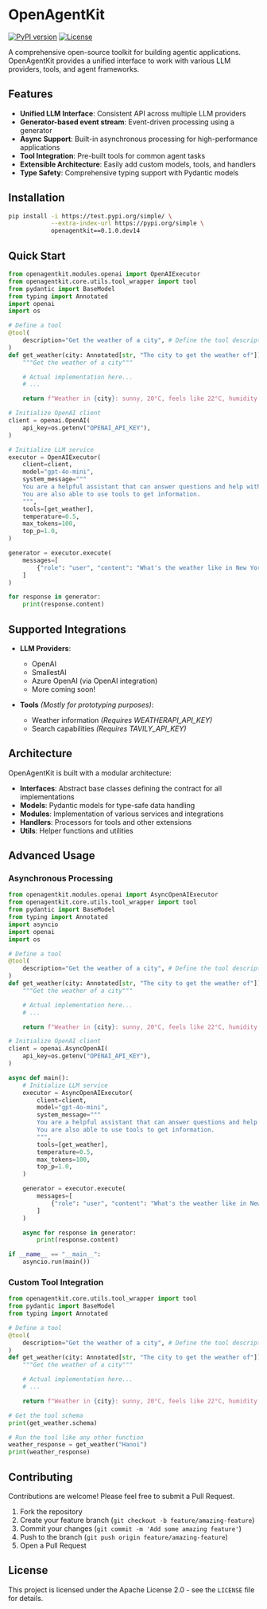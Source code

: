 # OpenAgentKit

[![PyPI version](https://badge.fury.io/py/openagentkit.svg)](https://test.pypi.org/project/openagentkit/)
[![License](https://img.shields.io/badge/License-Apache%202.0-blue.svg)](https://opensource.org/licenses/Apache-2.0)

A comprehensive open-source toolkit for building agentic applications. OpenAgentKit provides a unified interface to work with various LLM providers, tools, and agent frameworks.

## Features

- **Unified LLM Interface**: Consistent API across multiple LLM providers
- **Generator-based event stream**: Event-driven processing using a generator
- **Async Support**: Built-in asynchronous processing for high-performance applications
- **Tool Integration**: Pre-built tools for common agent tasks
- **Extensible Architecture**: Easily add custom models, tools, and handlers
- **Type Safety**: Comprehensive typing support with Pydantic models

## Installation

```bash
pip install -i https://test.pypi.org/simple/ \
            --extra-index-url https://pypi.org/simple \
            openagentkit==0.1.0.dev14
```

## Quick Start

```python
from openagentkit.modules.openai import OpenAIExecutor
from openagentkit.core.utils.tool_wrapper import tool
from pydantic import BaseModel
from typing import Annotated
import openai
import os

# Define a tool
@tool(
    description="Get the weather of a city", # Define the tool description
)
def get_weather(city: Annotated[str, "The city to get the weather of"]): # Each argument must be of type Annotated
    """Get the weather of a city"""

    # Actual implementation here...
    # ...

    return f"Weather in {city}: sunny, 20°C, feels like 22°C, humidity: 50%"

# Initialize OpenAI client
client = openai.OpenAI(
    api_key=os.getenv("OPENAI_API_KEY"),
)

# Initialize LLM service
executor = OpenAIExecutor(
    client=client,
    model="gpt-4o-mini",
    system_message="""
    You are a helpful assistant that can answer questions and help with tasks.
    You are also able to use tools to get information.
    """,
    tools=[get_weather],
    temperature=0.5,
    max_tokens=100,
    top_p=1.0,
)

generator = executor.execute(
    messages=[
        {"role": "user", "content": "What's the weather like in New York?"}
    ]
)

for response in generator:
    print(response.content)
```

## Supported Integrations

- **LLM Providers**:

  - OpenAI
  - SmallestAI
  - Azure OpenAI (via OpenAI integration)
  - More coming soon!
- **Tools** *(Mostly for prototyping purposes)*:

  - Weather information *(Requires WEATHERAPI_API_KEY)*
  - Search capabilities *(Requires TAVILY_API_KEY)*

## Architecture

OpenAgentKit is built with a modular architecture:

- **Interfaces**: Abstract base classes defining the contract for all implementations
- **Models**: Pydantic models for type-safe data handling
- **Modules**: Implementation of various services and integrations
- **Handlers**: Processors for tools and other extensions
- **Utils**: Helper functions and utilities

## Advanced Usage

### Asynchronous Processing

```python
from openagentkit.modules.openai import AsyncOpenAIExecutor
from openagentkit.core.utils.tool_wrapper import tool
from pydantic import BaseModel
from typing import Annotated
import asyncio
import openai
import os

# Define a tool
@tool(
    description="Get the weather of a city", # Define the tool description
)
def get_weather(city: Annotated[str, "The city to get the weather of"]): # Each argument must be of type Annotated
    """Get the weather of a city"""

    # Actual implementation here...
    # ...

    return f"Weather in {city}: sunny, 20°C, feels like 22°C, humidity: 50%"

# Initialize OpenAI client
client = openai.AsyncOpenAI(
    api_key=os.getenv("OPENAI_API_KEY"),
)

async def main():
    # Initialize LLM service
    executor = AsyncOpenAIExecutor(
        client=client,
        model="gpt-4o-mini",
        system_message="""
        You are a helpful assistant that can answer questions and help with tasks.
        You are also able to use tools to get information.
        """,
        tools=[get_weather],
        temperature=0.5,
        max_tokens=100,
        top_p=1.0,
    )

    generator = executor.execute(
        messages=[
            {"role": "user", "content": "What's the weather like in New York?"}
        ]
    )

    async for response in generator:
        print(response.content)

if __name__ == "__main__":
    asyncio.run(main())
```

### Custom Tool Integration

```python
from openagentkit.core.utils.tool_wrapper import tool
from pydantic import BaseModel
from typing import Annotated

# Define a tool
@tool(
    description="Get the weather of a city", # Define the tool description
)
def get_weather(city: Annotated[str, "The city to get the weather of"]): # Each argument must be of type Annotated
    """Get the weather of a city"""

    # Actual implementation here...
    # ...

    return f"Weather in {city}: sunny, 20°C, feels like 22°C, humidity: 50%"

# Get the tool schema
print(get_weather.schema)

# Run the tool like any other function
weather_response = get_weather("Hanoi")
print(weather_response) 
```

## Contributing

Contributions are welcome! Please feel free to submit a Pull Request.

1. Fork the repository
2. Create your feature branch (`git checkout -b feature/amazing-feature`)
3. Commit your changes (`git commit -m 'Add some amazing feature'`)
4. Push to the branch (`git push origin feature/amazing-feature`)
5. Open a Pull Request

## License

This project is licensed under the Apache License 2.0 - see the `LICENSE` file for details.
